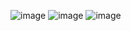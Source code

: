 ![image](https://user-images.githubusercontent.com/72351688/215229507-cb38ff3c-0554-4355-baf9-e57023416088.png)
![image](https://user-images.githubusercontent.com/72351688/215229546-c91f5b50-35de-483b-bbfe-b672d6465867.png)
![image](https://user-images.githubusercontent.com/72351688/215229567-c6a271c2-e8c4-4a60-85a0-4b8133b89bc8.png)
